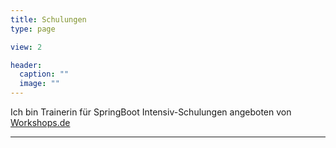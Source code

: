 ```yaml
---
title: Schulungen
type: page

view: 2

header:
  caption: ""
  image: ""
---
```


Ich bin Trainerin für SpringBoot Intensiv-Schulungen angeboten von [Workshops.de](https://workshops.de/schulungsthemen/spring)
<hr />
